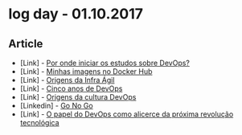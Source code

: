 # log day - 01.10.2017

## Article

- \[Link\] - [Por onde iniciar os estudos sobre DevOps?](http://gutocarvalho.net/blog/2016/09/06/por-onde-iniciar-os-estudos-sobre-devops/)
- \[Link\] - [Minhas imagens no Docker Hub](http://gutocarvalho.net/blog/2016/09/09/minhas-imagens-no-docker-hub/)
- \[Link\] - [Origens da Infra Ágil](http://gutocarvalho.net/blog/2016/07/15/origens-da-infra-%C3%A1gil/)
- \[Link\] - [Cinco anos de DevOps](http://gutocarvalho.net/blog/2016/06/02/cinco-anos-de-devops/)
- \[Link\] - [Origens da cultura DevOps](http://gutocarvalho.net/blog/2016/06/02/origens-da-cultura-devops/)
- \[Linkedin\] - [Go No Go](https://www.linkedin.com/pulse/go-damian-turczy%C5%84ski)
- \[Link\] - [O papel do DevOps como alicerce da próxima revolução tecnológica](http://computerworld.com.br/devops-sera-o-alicerce-da-proxima-revolucao-tecnologica)

